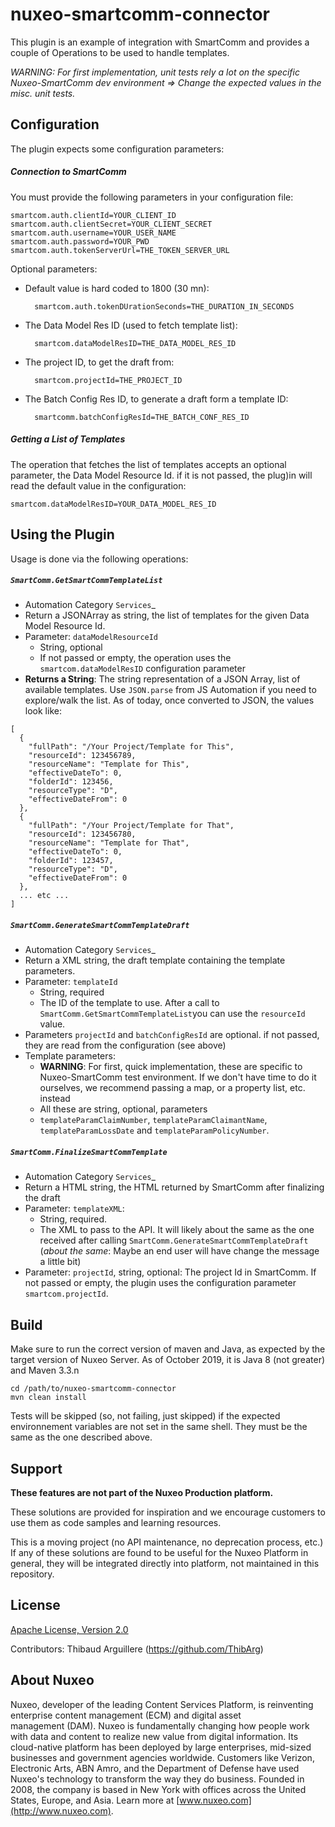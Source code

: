 # nuxeo-smartcomm-connector

This plugin is an example of integration with SmartComm and provides a couple of Operations to be used to handle templates.

_WARNING: For first implementation, unit tests rely a lot on the specific Nuxeo-SmartComm dev environment => Change the expected values in the misc. unit tests._

## Configuration
The plugin expects some configuration parameters:

##### Connection to SmartComm
You must provide the following parameters in your configuration file:

```
smartcom.auth.clientId=YOUR_CLIENT_ID
smartcom.auth.clientSecret=YOUR_CLIENT_SECRET
smartcom.auth.username=YOUR_USER_NAME
smartcom.auth.password=YOUR_PWD
smartcom.auth.tokenServerUrl=THE_TOKEN_SERVER_URL
```

Optional parameters:

* Default value is hard coded to 1800 (30 mn):

        smartcom.auth.tokenDUrationSeconds=THE_DURATION_IN_SECONDS

* The Data Model Res ID (used to fetch template list):

        smartcom.dataModelResID=THE_DATA_MODEL_RES_ID

* The project ID, to get the draft from:

        smartcom.projectId=THE_PROJECT_ID

* The Batch Config Res ID, to generate a draft form a template ID:

        smartcomm.batchConfigResId=THE_BATCH_CONF_RES_ID


##### Getting a List of Templates

The operation that fetches the list of templates accepts an optional parameter, the Data Model Resource Id. if it is not passed, the plug)in will read the default value in the configuration:
```
smartcom.dataModelResID=YOUR_DATA_MODEL_RES_ID
```

## Using the Plugin
Usage is done via the following operations:

##### `SmartComm.GetSmartCommTemplateList`
* Automation Category `Services`_
* Return a JSONArray as string, the list of templates for the given Data Model Resource Id.
* Parameter: `dataModelResourceId`
  * String, optional
  * If not passed or empty, the operation uses the `smartcom.dataModelResID` configuration parameter
* **Returns a String**: The string representation of a JSON Array, list of available templates. Use `JSON.parse` from JS Automation if you need to explore/walk the list. As of today, once converted to JSON, the values look like:

```
[
  {
    "fullPath": "/Your Project/Template for This",
    "resourceId": 123456789,
    "resourceName": "Template for This",
    "effectiveDateTo": 0,
    "folderId": 123456,
    "resourceType": "D",
    "effectiveDateFrom": 0
  },
  {
    "fullPath": "/Your Project/Template for That",
    "resourceId": 123456780,
    "resourceName": "Template for That",
    "effectiveDateTo": 0,
    "folderId": 123457,
    "resourceType": "D",
    "effectiveDateFrom": 0
  },
  ... etc ...
]
```


##### `SmartComm.GenerateSmartCommTemplateDraft`
* Automation Category `Services`_
* Return a XML string, the draft template containing the template parameters.
* Parameter: `templateId`
  * String, required
  * The ID of the template to use. After a call to `SmartComm.GetSmartCommTemplateList`you can use the `resourceId ` value.
* Parameters `projectId` and `batchConfigResId` are optional. if not passed, they are read from the configuration (see above)
* Template parameters:
  * **WARNING**: For first, quick implementation, these are specific to Nuxeo-SmartComm test environment. If we don't have time to do it ourselves, we recommend passing a map, or a property list, etc. instead
  * All these are string, optional, parameters
  * `templateParamClaimNumber`, `templateParamClaimantName`, `templateParamLossDate` and `templateParamPolicyNumber`.



##### `SmartComm.FinalizeSmartCommTemplate`
* Automation Category `Services`_
* Return a HTML string, the HTML returned by SmartComm after finalizing the draft
* Parameter: `templateXML`:
  * String, required.
  * The XML to pass to the API. It will likely about the same as the one received after calling `SmartComm.GenerateSmartCommTemplateDraft` (_about the same_: Maybe an end user will have change the message a little bit)
* Parameter: `projectId`, string, optional: The project Id in SmartComm. If not passed or empty, the plugin uses the configuration parameter `smartcom.projectId`.


## Build
Make sure to run the correct version of maven and Java, as expected by the target version of Nuxeo Server. As of October 2019, it is Java 8 (not greater) and Maven 3.3.n

```
cd /path/to/nuxeo-smartcomm-connector
mvn clean install
```

Tests will be skipped (so, not failing, just skipped) if the expected environnement variables are not set in the same shell. They must be the same as the one described above.


## Support

**These features are not part of the Nuxeo Production platform.**

These solutions are provided for inspiration and we encourage customers to use them as code samples and learning resources.

This is a moving project (no API maintenance, no deprecation process, etc.) If any of these solutions are found to be useful for the Nuxeo Platform in general, they will be integrated directly into platform, not maintained in this repository.


## License

[Apache License, Version 2.0](http://www.apache.org/licenses/LICENSE-2.0)

Contributors:
Thibaud Arguillere (https://github.com/ThibArg)

## About Nuxeo

Nuxeo, developer of the leading Content Services Platform, is reinventing enterprise content management (ECM) and digital asset management (DAM). Nuxeo is fundamentally changing how people work with data and content to realize new value from digital information. Its cloud-native platform has been deployed by large enterprises, mid-sized businesses and government agencies worldwide. Customers like Verizon, Electronic Arts, ABN Amro, and the Department of Defense have used Nuxeo's technology to transform the way they do business. Founded in 2008, the company is based in New York with offices across the United States, Europe, and Asia. Learn more at [www.nuxeo.com](http://www.nuxeo.com).
